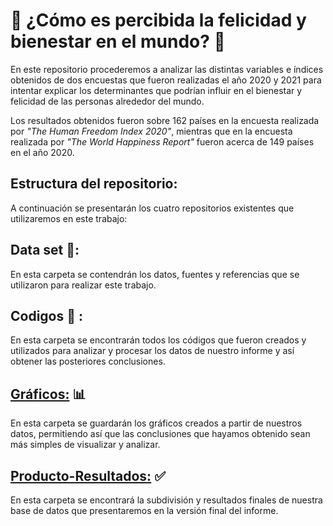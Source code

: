 # :mag_right: ¿Cómo es percibida la felicidad y bienestar en el mundo? :mag_right:

En este repositorio procederemos a analizar las distintas variables e índices obtenidos de dos encuestas que fueron realizadas el año 2020 y 2021 para intentar explicar los determinantes que podrían influir en el bienestar y felicidad de las personas alrededor del mundo.

Los resultados obtenidos fueron sobre 162 países en la encuesta realizada por *"The Human Freedom Index 2020"*, mientras que en la encuesta realizada por *"The World Happiness Report"* fueron acerca de 149 países en el año 2020.

## Estructura del repositorio:

A continuación se presentarán los cuatro repositorios existentes que utilizaremos en este trabajo:

## Data set :file_folder::

En esta carpeta se contendrán los datos, fuentes y referencias que se utilizaron para realizar este trabajo.

## Codigos :floppy_disk: :

En esta carpeta se encontrarán todos los códigos que fueron creados y utilizados para analizar y procesar los datos de nuestro informe y así obtener las posteriores conclusiones.

## [Gráficos:](https://javivalenzuela.github.io/Informe-Escrito/figuras/graficos.html) :bar_chart:

En esta carpeta se guardarán los gráficos creados a partir de nuestros datos, permitiendo así que las conclusiones que hayamos obtenido sean más simples de visualizar y analizar.

## [Producto-Resultados:](https://javivalenzuela.github.io/Informe-Escrito/producto-resultados/) :white_check_mark:

En esta carpeta se encontrará la subdivisión y resultados finales de nuestra base de datos que presentaremos en la versión final del informe.
